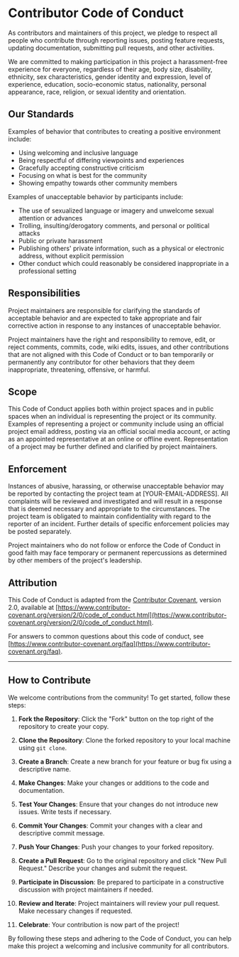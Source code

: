 # Contributor Code of Conduct

As contributors and maintainers of this project, we pledge to respect all people who contribute through reporting issues, posting feature requests, updating documentation, submitting pull requests, and other activities.

We are committed to making participation in this project a harassment-free experience for everyone, regardless of their age, body size, disability, ethnicity, sex characteristics, gender identity and expression, level of experience, education, socio-economic status, nationality, personal appearance, race, religion, or sexual identity and orientation.

## Our Standards

Examples of behavior that contributes to creating a positive environment include:

- Using welcoming and inclusive language
- Being respectful of differing viewpoints and experiences
- Gracefully accepting constructive criticism
- Focusing on what is best for the community
- Showing empathy towards other community members

Examples of unacceptable behavior by participants include:

- The use of sexualized language or imagery and unwelcome sexual attention or advances
- Trolling, insulting/derogatory comments, and personal or political attacks
- Public or private harassment
- Publishing others' private information, such as a physical or electronic address, without explicit permission
- Other conduct which could reasonably be considered inappropriate in a professional setting

## Responsibilities

Project maintainers are responsible for clarifying the standards of acceptable behavior and are expected to take appropriate and fair corrective action in response to any instances of unacceptable behavior.

Project maintainers have the right and responsibility to remove, edit, or reject comments, commits, code, wiki edits, issues, and other contributions that are not aligned with this Code of Conduct or to ban temporarily or permanently any contributor for other behaviors that they deem inappropriate, threatening, offensive, or harmful.

## Scope

This Code of Conduct applies both within project spaces and in public spaces when an individual is representing the project or its community. Examples of representing a project or community include using an official project email address, posting via an official social media account, or acting as an appointed representative at an online or offline event. Representation of a project may be further defined and clarified by project maintainers.

## Enforcement

Instances of abusive, harassing, or otherwise unacceptable behavior may be reported by contacting the project team at [YOUR-EMAIL-ADDRESS]. All complaints will be reviewed and investigated and will result in a response that is deemed necessary and appropriate to the circumstances. The project team is obligated to maintain confidentiality with regard to the reporter of an incident. Further details of specific enforcement policies may be posted separately.

Project maintainers who do not follow or enforce the Code of Conduct in good faith may face temporary or permanent repercussions as determined by other members of the project's leadership.

## Attribution

This Code of Conduct is adapted from the [Contributor Covenant](https://www.contributor-covenant.org), version 2.0, available at [https://www.contributor-covenant.org/version/2/0/code_of_conduct.html](https://www.contributor-covenant.org/version/2/0/code_of_conduct.html).

For answers to common questions about this code of conduct, see [https://www.contributor-covenant.org/faq](https://www.contributor-covenant.org/faq).

---

## How to Contribute

We welcome contributions from the community! To get started, follow these steps:

1. **Fork the Repository**: Click the "Fork" button on the top right of the repository to create your copy.

2. **Clone the Repository**: Clone the forked repository to your local machine using `git clone`.

3. **Create a Branch**: Create a new branch for your feature or bug fix using a descriptive name.

4. **Make Changes**: Make your changes or additions to the code and documentation.

5. **Test Your Changes**: Ensure that your changes do not introduce new issues. Write tests if necessary.

6. **Commit Your Changes**: Commit your changes with a clear and descriptive commit message.

7. **Push Your Changes**: Push your changes to your forked repository.

8. **Create a Pull Request**: Go to the original repository and click "New Pull Request." Describe your changes and submit the request.

9. **Participate in Discussion**: Be prepared to participate in a constructive discussion with project maintainers if needed.

10. **Review and Iterate**: Project maintainers will review your pull request. Make necessary changes if requested.

11. **Celebrate**: Your contribution is now part of the project!

By following these steps and adhering to the Code of Conduct, you can help make this project a welcoming and inclusive community for all contributors.